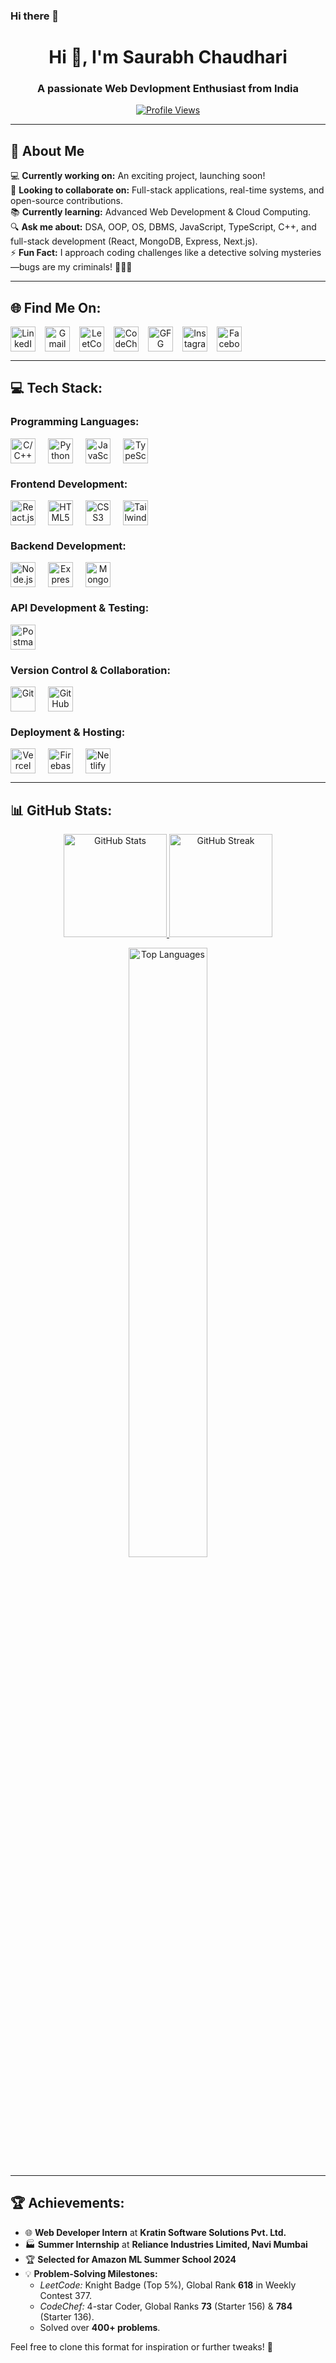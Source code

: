 ### Hi there 👋

<h1 align="center">Hi 👋, I'm Saurabh Chaudhari</h1>
<h3 align="center">A passionate Web Devlopment Enthusiast from India</h3>

<p align="center">
    <a href="https://visitcount.itsvg.in">
      <img src="https://visitcount.itsvg.in/api?id=Saurabh2244&icon=5&color=6" alt="Profile Views" />
    </a>
  </p>

---

## 🌟 About Me

💻 **Currently working on:** An exciting project, launching soon!  
🤝 **Looking to collaborate on:** Full-stack applications, real-time systems, and open-source contributions.  
📚 **Currently learning:** Advanced Web Development & Cloud Computing.  
🔍 **Ask me about:** DSA, OOP, OS, DBMS, JavaScript, TypeScript, C++, and full-stack development (React, MongoDB, Express, Next.js).  
⚡ **Fun Fact:** I approach coding challenges like a detective solving mysteries—bugs are my criminals! 🕵️‍♂️🐞

---

## 🌐 Find Me On:

<div align="center" style="display: flex; gap: 15px;">
  <a href="https://linkedin.com/in/saurabh-n-chaudhari-624725287/" target="_blank">
    <img src="https://img.shields.io/badge/LinkedIn-%230077B5.svg?style=flat&logo=linkedin&logoColor=white" alt="LinkedIn" height="40">
  </a>
  <a href="mailto:saurabhcnitrkl@gmail.com" target="_blank">
    <img src="https://img.shields.io/badge/Gmail-D14836?style=flat&logo=gmail&logoColor=white" alt="Gmail" height="40">
  </a>
  <a href="https://leetcode.com/u/" target="_blank">
    <img src="https://img.shields.io/badge/LeetCode-FFA116?style=flat&logo=leetcode&logoColor=black" alt="LeetCode" height="40">
  </a>
  <a href="https://www.codechef.com/users/" target="_blank">
    <img src="https://img.shields.io/badge/CodeChef-5B4638?style=flat&logo=codechef&logoColor=white" alt="CodeChef" height="40">
  </a>
  <a href="https://auth.geeksforgeeks.org/user/121meysqg" target="_blank">
    <img src="https://img.shields.io/badge/GFG-%2300A6A6.svg?style=flat-circle&logo=GeeksforGeeks&logoColor=white" alt="GFG" height="40">
  </a>
  <a href="https://instagram.com/saurabh2003_official" target="_blank">
    <img src="https://img.shields.io/badge/Instagram-%23E4405F.svg?style=flat&logo=Instagram&logoColor=white" alt="Instagram" height="40">
  </a>
  <a href="https://facebook.com/yourprofile" target="_blank">
    <img src="https://img.shields.io/badge/Facebook-%231877F2.svg?style=flat&logo=Facebook&logoColor=white" alt="Facebook" height="40">
  </a>
</div>

---

## 💻 Tech Stack:

### Programming Languages:
<div align="center" style="display: flex; gap: 20px;">
  <img src="https://img.shields.io/badge/C%2FC++-00599C?style=flat&logo=c%2B%2B&logoColor=white" alt="C/C++" height="40">
  <img src="https://img.shields.io/badge/Python-3776AB?style=flat&logo=python&logoColor=white" alt="Python" height="40">
  <img src="https://img.shields.io/badge/JavaScript-F7DF1E?style=flat&logo=javascript&logoColor=black" alt="JavaScript" height="40">
  <img src="https://img.shields.io/badge/TypeScript-3178C6?style=flat&logo=typescript&logoColor=white" alt="TypeScript" height="40">
</div>

### Frontend Development:
<div align="center" style="display: flex; gap: 20px;">
  <img src="https://img.shields.io/badge/React.js-61DAFB?style=flat&logo=react&logoColor=black" alt="React.js" height="40">
  <img src="https://img.shields.io/badge/HTML5-E34F26?style=flat&logo=html5&logoColor=white" alt="HTML5" height="40">
  <img src="https://img.shields.io/badge/CSS3-1572B6?style=flat&logo=css3&logoColor=white" alt="CSS3" height="40">
  <img src="https://img.shields.io/badge/Tailwind%20CSS-06B6D4?style=flat&logo=tailwind-css&logoColor=white" alt="Tailwind CSS" height="40">
</div>

### Backend Development:
<div align="center" style="display: flex; gap: 20px;">
  <img src="https://img.shields.io/badge/Node.js-339933?style=flat&logo=node.js&logoColor=white" alt="Node.js" height="40">
  <img src="https://img.shields.io/badge/Express.js-000000?style=flat&logo=express&logoColor=white" alt="Express.js" height="40">
  <img src="https://img.shields.io/badge/MongoDB-47A248?style=flat&logo=mongodb&logoColor=white" alt="MongoDB" height="40">
</div>

### API Development & Testing:
<div align="center" style="display: flex; gap: 20px;">
  <img src="https://img.shields.io/badge/Postman-FF6C37?style=flat&logo=postman&logoColor=white" alt="Postman" height="40">
</div>

### Version Control & Collaboration:
<div align="center" style="display: flex; gap: 20px;">
  <img src="https://img.shields.io/badge/Git-F1502F?style=flat&logo=git&logoColor=white" alt="Git" height="40">
  <img src="https://img.shields.io/badge/GitHub-181717?style=flat&logo=github&logoColor=white" alt="GitHub" height="40">
</div>

### Deployment & Hosting:
<div align="center" style="display: flex; gap: 20px;">
  <img src="https://img.shields.io/badge/Vercel-000000?style=flat&logo=vercel&logoColor=white" alt="Vercel" height="40">
  <img src="https://img.shields.io/badge/Firebase-FFCB2F?style=flat&logo=firebase&logoColor=black" alt="Firebase" height="40">
  <img src="https://img.shields.io/badge/Netlify-00C7B7?style=flat&logo=netlify&logoColor=white" alt="Netlify" height="40">
</div>

---

## 📊 GitHub Stats:

<p align="center">
  <a href="https://github.com/Saurabh2244">
    <img src="https://github-readme-stats.vercel.app/api?username=Saurabh2244&theme=radical&hide_border=false&include_all_commits=true&count_private=true" alt="GitHub Stats" height="165" />
  </a>
  <a href="https://github.com/Saurabh2244">
    <img src="https://github-readme-streak-stats.herokuapp.com/?user=Saurabh2244&theme=radical&hide_border=false" alt="GitHub Streak" height="165" />
  </a>
</p>

<p align="center">
  <a href="https://github.com/Saurabh2244">
    <img src="https://github-readme-stats.vercel.app/api/top-langs/?username=Saurabh2244&theme=radical&hide_border=false&include_all_commits=true&count_private=true&layout=compact" alt="Top Languages" width="50%" />
  </a>
</p>

---

## 🏆 Achievements:

- 🌐 **Web Developer Intern** at **Kratin Software Solutions Pvt. Ltd.**  
- 🏭 **Summer Internship** at **Reliance Industries Limited, Navi Mumbai**  
- 🏆 **Selected for Amazon ML Summer School 2024**  
- 💡 **Problem-Solving Milestones:**  
  - *LeetCode:* Knight Badge (Top 5%), Global Rank **618** in Weekly Contest 377.  
  - *CodeChef:* 4-star Coder, Global Ranks **73** (Starter 156) & **784** (Starter 136).  
  - Solved over **400+ problems**.

Feel free to clone this format for inspiration or further tweaks! 🎉
